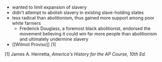 - wanted to limit expansion of slavery
- didn't attempt to abolish slavery in existing slave-holding states
- less radical than abolitionism, thus gained more support among poor white farmers
	- Frederick Douglass, a foremost black abolitionist, endorsed the movement believing it could win far more people than abolitionism and ultimately undermine slavery
- [[Wilmot Proviso]] [1]

[1] James A. Henretta, *America's History for the AP Course, 10th Ed.*
